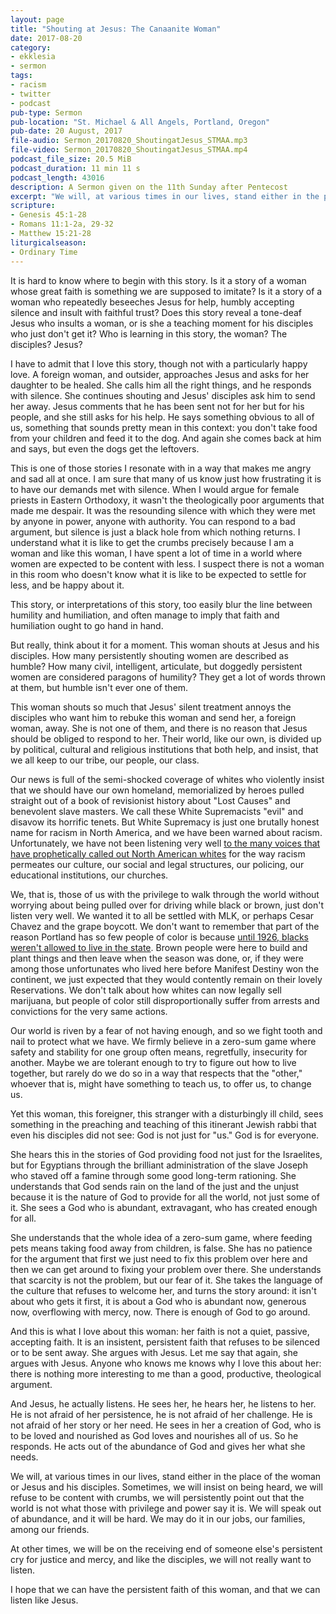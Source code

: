 ```yaml
---
layout: page
title: "Shouting at Jesus: The Canaanite Woman"
date: 2017-08-20
category:
- ekklesia
- sermon
tags:
- racism
- twitter
- podcast
pub-type: Sermon
pub-location: "St. Michael & All Angels, Portland, Oregon"
pub-date: 20 August, 2017
file-audio: Sermon_20170820_ShoutingatJesus_STMAA.mp3
file-video: Sermon_20170820_ShoutingatJesus_STMAA.mp4
podcast_file_size: 20.5 MiB
podcast_duration: 11 min 11 s
podcast_length: 43016
description: A Sermon given on the 11th Sunday after Pentecost
excerpt: "We will, at various times in our lives, stand either in the place of the woman or Jesus and his disciples. Sometimes, we will insist on being heard, we will refuse to be content with crumbs, we will persistently point out that the world is not what those with privilege and power say it is. We will speak out of abundance, and it will be hard. We may do it in our jobs, our families, among our friends. At other times, we will be on the receiving end of someone else's persistent cry for justice and mercy, and like the disciples, we will not really want to listen."
scripture:
- Genesis 45:1-28
- Romans 11:1-2a, 29-32
- Matthew 15:21-28
liturgicalseason:
- Ordinary Time
---
```

It is hard to know where to begin with this story. Is it a story of a woman whose great faith is something we are supposed to imitate? Is it a story of a woman who repeatedly beseeches Jesus for help, humbly accepting silence and insult with faithful trust? Does this story reveal a tone-deaf Jesus who insults a woman, or is she a teaching moment for his disciples who just don't get it? Who is learning in this story, the woman? The disciples? Jesus?

I have to admit that I love this story, though not with a particularly happy love. A foreign woman, and outsider, approaches Jesus and asks for her daughter to be healed. She calls him all the right things, and he responds with silence. She continues shouting and Jesus' disciples ask him to send her away. Jesus comments that he has been sent not for her but for his people, and she still asks for his help. He says something obvious to all of us, something that sounds pretty mean in this context: you don't take food from your children and feed it to the dog. And again she comes back at him and says, but even the dogs get the leftovers.

This is one of those stories I resonate with in a way that makes me angry and sad all at once. I am sure that many of us know just how frustrating it is to have our demands met with silence. When I would argue for female priests in Eastern Orthodoxy, it wasn't the theologically poor arguments that made me despair. It was the resounding silence with which they were met by anyone in power, anyone with authority. You can respond to a bad argument, but silence is just a black hole from which nothing returns. I understand what it is like to get the crumbs precisely because I am a woman and like this woman, I have spent a lot of time in a world where women are expected to be content with less. I suspect there is not a woman in this room who doesn't know what it is like to be expected to settle for less, and be happy about it.

This story, or interpretations of this story, too easily blur the line between humility and humiliation, and often manage to imply that faith and humiliation ought to go hand in hand.

But really, think about it for a moment. This woman shouts at Jesus and his disciples. How many persistently shouting women are described as humble? How many civil, intelligent, articulate, but doggedly persistent women are considered paragons of humility? They get a lot of words thrown at them, but humble isn't ever one of them.

This woman shouts so much that Jesus' silent treatment annoys the disciples who want him to rebuke this woman and send her, a foreign woman, away. She is not one of them, and there is no reason that Jesus should be obliged to respond to her. Their world, like our own, is divided up by political, cultural and religious institutions that both help, and insist, that we all keep to our tribe, our people, our class.

Our news is full of the semi-shocked coverage of whites who violently insist that we should have our own homeland, memorialized by heroes pulled straight out of a book of revisionist history about "Lost Causes" and benevolent slave masters. We call these White Supremacists "evil" and disavow its horrific tenets. But White Supremacy is just one brutally honest name for racism in North America, and we have been warned about racism. Unfortunately, we have not been listening very well <a href="https://www.nypl.org/blog/2015/10/23/ta-nehisi-coates-reading-list">to the many voices that have prophetically called out North American whites</a> for the way racism permeates our culture, our social and legal structures, our policing, our educational institutions, our churches.

We, that is, those of us with the privilege to walk through the world without worrying about being pulled over for driving while black or brown, just don't listen very well. We wanted it to all be settled with MLK, or perhaps Cesar Chavez and the grape boycott. We don't want to remember that part of the reason Portland has so few people of color is because <a href="http://gizmodo.com/oregon-was-founded-as-a-racist-utopia-1539567040">until 1926, blacks weren't allowed to live in the state</a>. Brown people were here to build and plant things and then leave when the season was done, or, if they were among those unfortunates who lived here before Manifest Destiny won the continent, we just expected that they would contently remain on their lovely Reservations. We don't talk about how whites can now legally sell marijuana, but people of color still disproportionally suffer from arrests and convictions for the very same actions.

Our world is riven by a fear of not having enough, and so we fight tooth and nail to protect what we have. We firmly believe in a zero-sum game where safety and stability for one group often means, regretfully, insecurity for another. Maybe we are tolerant enough to try to figure out how to live together, but rarely do we do so in a way that respects that the "other," whoever that is, might have something to teach us, to offer us, to change us.

Yet this woman, this foreigner, this stranger with a disturbingly ill child, sees something in the preaching and teaching of this itinerant Jewish rabbi that even his disciples did not see: God is not just for "us." God is for everyone.

She hears this in the stories of God providing food not just for the Israelites, but for Egyptians through the brilliant administration of the slave Joseph who staved off a famine through some good long-term rationing. She understands that God sends rain on the land of the just and the unjust because it is the nature of God to provide for all the world, not just some of it. She sees a God who is abundant, extravagant, who has created enough for all.

She understands that the whole idea of a zero-sum game, where feeding pets means taking food away from children, is false. She has no patience for the argument that first we just need to fix this problem over here and then we can get around to fixing your problem over there. She understands that scarcity is not the problem, but our fear of it. She takes the language of the culture that refuses to welcome her, and turns the story around: it isn't about who gets it first, it is about a God who is abundant now, generous now, overflowing with mercy, now. There is enough of God to go around.

And this is what I love about this woman: her faith is not a quiet, passive, accepting faith. It is an insistent, persistent faith that refuses to be silenced or to be sent away. She argues with Jesus. Let me say that again, she argues with Jesus. Anyone who knows me knows why I love this about her: there is nothing more interesting to me than a good, productive, theological argument.

And Jesus, he actually listens. He sees her, he hears her, he listens to her. He is not afraid of her persistence, he is not afraid of her challenge. He is not afraid of her story or her need. He sees in her a creation of God, who is to be loved and nourished as God loves and nourishes all of us. So he responds. He acts out of the abundance of God and gives her what she needs.

We will, at various times in our lives, stand either in the place of the woman or Jesus and his disciples. Sometimes, we will insist on being heard, we will refuse to be content with crumbs, we will persistently point out that the world is not what those with privilege and power say it is. We will speak out of abundance, and it will be hard. We may do it in our jobs, our families, among our friends.

At other times, we will be on the receiving end of someone else's persistent cry for justice and mercy, and like the disciples, we will not really want to listen.

I hope that we can have the persistent faith of this woman, and that we can listen like Jesus.
